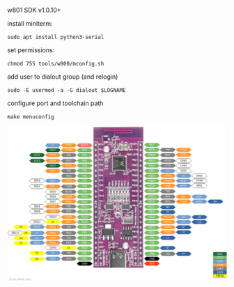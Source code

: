 w801 SDK v1.0.10+

install miniterm:

	sudo apt install python3-serial
	
set permissions:

	chmod 755 tools/w800/mconfig.sh
	
add user to dialout group (and relogin)

	sudo -E usermod -a -G dialout $LOGNAME
	
configure port and toolchain path

	make menuconfig

![w801 pinout](doc/w801_pinout.png?raw=true "Pinout")

